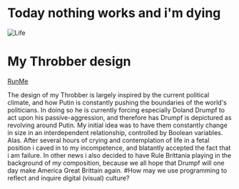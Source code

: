 # Today nothing works and i'm dying
![Life](http://i.imgur.com/NGh9QpK.jpg)
# My Throbber design
[RunMe](https://goo.gl/l3Ueek)

The design of my Throbber is largely inspired by the current political climate, and how Putin is constantly pushing the boundaries of the world's politicians. In doing so he is currently forcing especially Doland Drumpf to act upon his passive-aggression, and therefore has Drumpf is depictured as revolving around Putin.
My initial idea was to have them constantly change in size in an interdependent relationship, controlled by Boolean variables. Alas. After several hours of crying and contemplation of life in a fetal position i caved in to my incompetence, and blatantly accepted the fact that i am failure.
In other news i also decided to have Rule Brittania playing in the background of my composition, because we all hope that Drumpf will one day make America Great Brittain again.
#How may we use programming to reflect and inquire digital (visual) culture?
